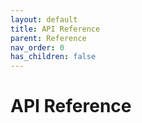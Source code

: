```yaml
---
layout: default
title: API Reference
parent: Reference
nav_order: 0
has_children: false
---
```

# API Reference
